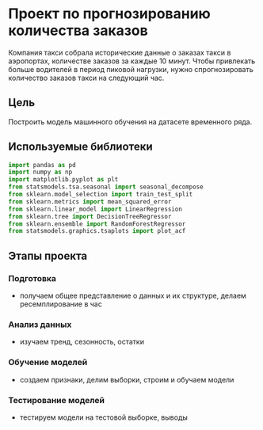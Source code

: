 # Проект по прогнозированию количества заказов

Компания такси собрала исторические данные о заказах такси в аэропортах, количестве заказов за каждые 10 минут. Чтобы привлекать больше водителей в период пиковой нагрузки, нужно спрогнозировать количество заказов такси на следующий час.

## Цель

Построить модель машинного обучения на датасете временного ряда.

## Используемые библиотеки

```python
import pandas as pd
import numpy as np
import matplotlib.pyplot as plt
from statsmodels.tsa.seasonal import seasonal_decompose
from sklearn.model_selection import train_test_split
from sklearn.metrics import mean_squared_error
from sklearn.linear_model import LinearRegression
from sklearn.tree import DecisionTreeRegressor
from sklearn.ensemble import RandomForestRegressor
from statsmodels.graphics.tsaplots import plot_acf
```

## Этапы проекта

### Подготовка
 - получаем общее представление о данных и их структуре, делаем ресемплирование в час
### Анализ данных
 - изучаем тренд, сезонность, остатки
### Обучение моделей
 - создаем признаки, делим выборки, строим и обучаем модели
### Тестирование моделей
 - тестируем модели на тестовой выборке, выводы